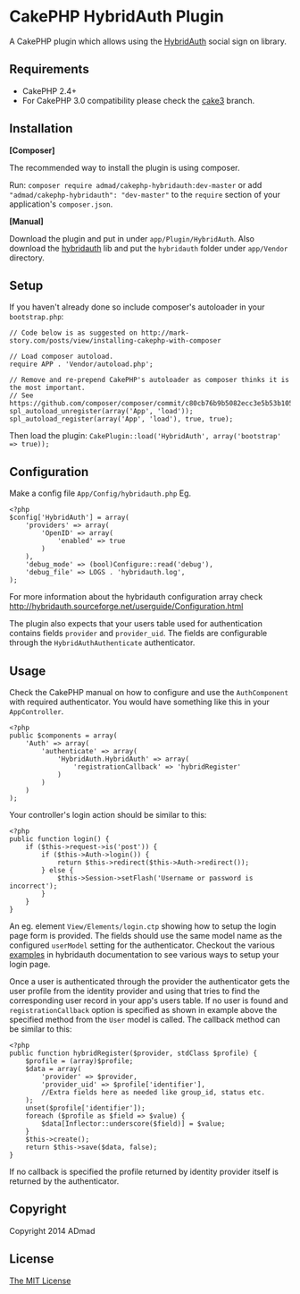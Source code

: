 CakePHP HybridAuth Plugin
=========================

A CakePHP plugin which allows using the [HybridAuth](http://hybridauth.sourceforge.net/)
social sign on library.

Requirements
------------

* CakePHP 2.4+
* For CakePHP 3.0 compatibility please check the [cake3](https://github.com/ADmad/CakePHP-HybridAuth/tree/cake3) branch.

Installation
------------

__[Composer]__

The recommended way to install the plugin is using composer.

Run: `composer require admad/cakephp-hybridauth:dev-master` or add
`"admad/cakephp-hybridauth": "dev-master"` to the `require` section of your
application's `composer.json`.

__[Manual]__

Download the plugin and put in under `app/Plugin/HybridAuth`. Also download the
[hybridauth](https://github.com/hybridauth/hybridauth) lib and put the `hybridauth`
folder under `app/Vendor` directory.

Setup
-----

If you haven't already done so include composer's autoloader in your `bootstrap.php`:

	// Code below is as suggested on http://mark-story.com/posts/view/installing-cakephp-with-composer

	// Load composer autoload.
	require APP . 'Vendor/autoload.php';

	// Remove and re-prepend CakePHP's autoloader as composer thinks it is the most important.
	// See https://github.com/composer/composer/commit/c80cb76b9b5082ecc3e5b53b1050f76bb27b127b
	spl_autoload_unregister(array('App', 'load'));
	spl_autoload_register(array('App', 'load'), true, true);

Then load the plugin:
`CakePlugin::load('HybridAuth', array('bootstrap' => true));`

Configuration
-------------

Make a config file `App/Config/hybridauth.php`
Eg.

	<?php
	$config['HybridAuth'] = array(
		'providers' => array(
			'OpenID' => array(
				'enabled' => true
			)
		),
		'debug_mode' => (bool)Configure::read('debug'),
		'debug_file' => LOGS . 'hybridauth.log',
	);

For more information about the hybridauth configuration array check
http://hybridauth.sourceforge.net/userguide/Configuration.html

The plugin also expects that your users table used for authentication contains
fields `provider` and `provider_uid`. The fields are configurable through the
`HybridAuthAuthenticate` authenticator.

Usage
-----
Check the CakePHP manual on how to configure and use the `AuthComponent` with
required authenticator. You would have something like this in your `AppController`.

	<?php
	public $components = array(
		'Auth' => array(
			'authenticate' => array(
				'HybridAuth.HybridAuth' => array(
					'registrationCallback' => 'hybridRegister'
				)
			)
		)
	);

Your controller's login action should be similar to this:

	<?php
	public function login() {
		if ($this->request->is('post')) {
			if ($this->Auth->login()) {
				return $this->redirect($this->Auth->redirect());
			} else {
				$this->Session->setFlash('Username or password is incorrect');
			}
		}
	}

An eg. element `View/Elements/login.ctp` showing how to setup the login page
form is provided. The fields should use the same model name as the configured
`userModel` setting for the authenticator. Checkout the various
[examples](http://hybridauth.sourceforge.net/userguide/Examples_and_Demos.html)
in hybridauth documentation to see various ways to setup your login page.

Once a user is authenticated through the provider the authenticator gets the user
profile from the identity provider and using that tries to find the corresponding
user record in your app's users table. If no user is found and `registrationCallback`
option is specified as shown in example above the specified method from the `User`
model is called. The callback method can be similar to this:

	<?php
	public function hybridRegister($provider, stdClass $profile) {
		$profile = (array)$profile;
		$data = array(
			'provider' => $provider,
			'provider_uid' => $profile['identifier'],
			//Extra fields here as needed like group_id, status etc.
		);
		unset($profile['identifier']);
		foreach ($profile as $field => $value) {
			$data[Inflector::underscore($field)] = $value;
		}
		$this->create();
		return $this->save($data, false);
	}

If no callback is specified the profile returned by identity provider itself is
returned by the authenticator.

Copyright
---------

Copyright 2014 ADmad

License
-------

[The MIT License](http://opensource.org/licenses/mit-license.php)
